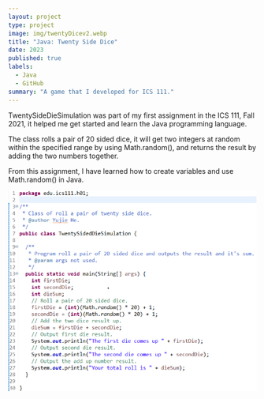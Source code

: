 ```yaml
---
layout: project
type: project
image: img/twentyDicev2.webp
title: "Java: Twenty Side Dice"
date: 2023
published: true
labels:
  - Java
  - GitHub
summary: "A game that I developed for ICS 111."
---
```


TwentySideDieSimulation was part of my first assignment in the ICS 111, Fall 2021, it helped me get started and learn the Java programming language.

The class rolls a pair of 20 sided dice, it will get two integers at random within the specified range by using Math.random(), and returns the result by adding the two numbers together.

From this assignment, I have learned how to create variables and use Math.random() in Java.

<img class="img-fluid" src="../img/twentyDice.png">
